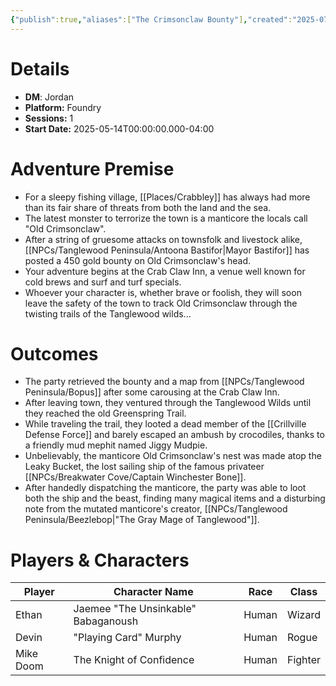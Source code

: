 ```yaml
---
{"publish":true,"aliases":["The Crimsonclaw Bounty"],"created":"2025-07-25T14:10:28.000-04:00","modified":"2025-10-22T09:32:59.978-04:00","published":"2025-10-22T09:32:59.978-04:00","cssclasses":"","DM":"Jordan","Players":["Ethan","Devin","Mike Doom"],"Platform":"Foundry","Sessions":1,"Start Date":"2025-05-14","Authors":["Jordan"]}
---
```


# Details
- **DM**: Jordan
- **Platform:** Foundry
- **Sessions:** 1
- **Start Date:** 2025-05-14T00:00:00.000-04:00

# Adventure Premise
- For a sleepy fishing village, [[Places/Crabbley]] has always had more than its fair share of threats from both the land and the sea.
- The latest monster to terrorize the town is a manticore the locals call "Old Crimsonclaw".
- After a string of gruesome attacks on townsfolk and livestock alike, [[NPCs/Tanglewood Peninsula/Antoona Bastifor\|Mayor Bastifor]] has posted a 450 gold bounty on Old Crimsonclaw's head.
- Your adventure begins at the Crab Claw Inn, a venue well known for cold brews and surf and turf specials.
- Whoever your character is, whether brave or foolish, they will soon leave the safety of the town to track Old Crimsonclaw through the twisting trails of the Tanglewood wilds...

# Outcomes
- The party retrieved the bounty and a map from [[NPCs/Tanglewood Peninsula/Bopus]] after some carousing at the Crab Claw Inn.
- After leaving town, they ventured through the Tanglewood Wilds until they reached the old Greenspring Trail.
- While traveling the trail, they looted a dead member of the [[Crillville Defense Force]] and barely escaped an ambush by crocodiles, thanks to a friendly mud mephit named Jiggy Mudpie.
- Unbelievably, the manticore Old Crimsonclaw's nest was made atop the Leaky Bucket, the lost sailing ship of the famous privateer [[NPCs/Breakwater Cove/Captain Winchester Bone]].
- After handedly dispatching the manticore, the party was able to loot both the ship and the beast, finding many magical items and a disturbing note from the mutated manticore's creator, [[NPCs/Tanglewood Peninsula/Beezlebop\|"The Gray Mage of Tanglewood"]].

# Players & Characters
| Player          | Character Name                    | Race  | Class   |
| --------------- | --------------------------------- | ----- | ------- |
| Ethan | Jaemee "The Unsinkable" Babaganoush | Human | Wizard  |
| Devin | "Playing Card" Murphy             | Human | Rogue   |
| Mike Doom | The Knight of Confidence          | Human | Fighter |
